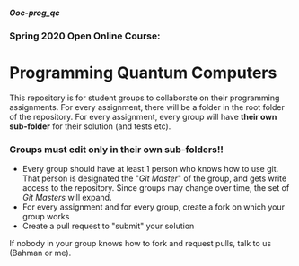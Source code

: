 
##### Ooc-prog_qc
### Spring 2020 Open Online Course:
# Programming Quantum Computers

This repository is for student groups to collaborate on their programming assignments.
For every assignment, there will be a folder in the root folder of the repository. For every assignment, every group will have **their own sub-folder** for their solution (and tests etc).

### Groups must edit only in their own sub-folders!!

* Every group should have at least 1 person who knows how to use git. That person is designated the "*Git Master*" of the group, and gets write access to the repository. Since groups may change over time, the set of *Git Masters* will expand.
* For every assignment and for every group, create a fork on which your group works
* Create a pull request to "submit" your solution

If nobody in your group knows how to fork and request pulls, talk to us (Bahman or me).
